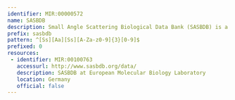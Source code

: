 ```yaml
---
identifier: MIR:00000572
name: SASBDB
description: Small Angle Scattering Biological Data Bank (SASBDB) is a curated repository for small angle X-ray scattering (SAXS) and neutron scattering (SANS) data and derived models. Small angle scattering (SAS) of X-ray and neutrons provides structural information on biological macromolecules in solution at a resolution of 1-2 nm. SASBDB provides freely accessible and downloadable experimental data, which are deposited together with the relevant experimental conditions, sample details, derived models and their fits to the data.
prefix: sasbdb
pattern: ^[Ss][Aa][Ss][A-Za-z0-9]{3}[0-9]$
prefixed: 0
resources:
 - identifier: MIR:00100763
   accessurl: http://www.sasbdb.org/data/
   description: SASBDB at European Molecular Biology Laboratory
   location: Germany
   official: false
---
```

